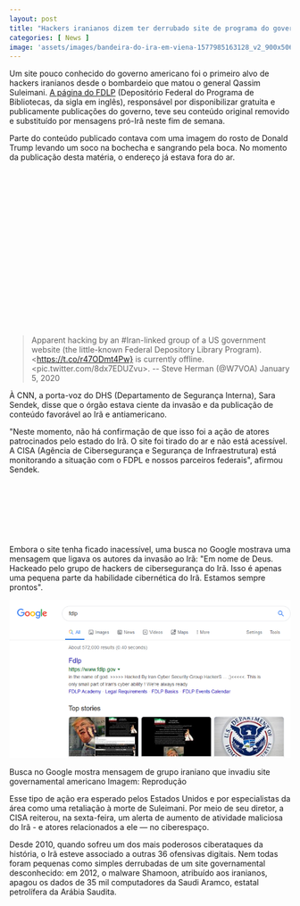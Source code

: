 ```yaml
---
layout: post
title: "Hackers iranianos dizem ter derrubado site de programa do governo dos EUA"
categories: [ News ]
image: 'assets/images/bandeira-do-ira-em-viena-1577985163128_v2_900x506.jpg'
---
```


Um site pouco conhecido do governo americano foi o primeiro alvo de hackers iranianos desde o bombardeio que matou o general Qassim Suleimani. [A página do FDLP](https://www.fdlp.gov/) (Depositório Federal do Programa de Bibliotecas, da sigla em inglês), responsável por disponibilizar gratuita e publicamente publicações do governo, teve seu conteúdo original removido e substituído por mensagens pró-Irã neste fim de semana.

Parte do conteúdo publicado contava com uma imagem do rosto de Donald Trump levando um soco na bochecha e sangrando pela boca. No momento da publicação desta matéria, o endereço já estava fora do ar.

<!-- QUADRADO -->
<script async src="//pagead2.googlesyndication.com/pagead/js/adsbygoogle.js"></script>
<ins class="adsbygoogle"
style="display:inline-block;width:336px;height:280px"
data-ad-client="ca-pub-2838251107855362"
data-ad-slot="5351066970"></ins>
<script>
(adsbygoogle = window.adsbygoogle || []).push({});
</script>

> Apparent hacking by an #Iran-linked group of a US government website (the little-known Federal Depository Library Program). <https://t.co/r47ODmt4Pw} is currently offline. <pic.twitter.com/8dx7EDUZvu>. -- Steve Herman (@W7VOA) January 5, 2020

À CNN, a porta-voz do DHS (Departamento de Segurança Interna), Sara Sendek, disse que o órgão estava ciente da invasão e da publicação de conteúdo favorável ao Irã e antiamericano.

"Neste momento, não há confirmação de que isso foi a ação de atores patrocinados pelo estado do Irã. O site foi tirado do ar e não está acessível. A CISA (Agência de Cibersegurança e Segurança de Infraestrutura) está monitorando a situação com o FDPL e nossos parceiros federais", afirmou Sendek.

<!-- MINI ANÚNCIO -->
<script async src="//pagead2.googlesyndication.com/pagead/js/adsbygoogle.js"></script>
<!-- Games Root -->
<ins class="adsbygoogle"
style="display:inline-block;width:730px;height:95px"
data-ad-client="ca-pub-2838251107855362"
data-ad-slot="5351066970"></ins>
<script>
(adsbygoogle = window.adsbygoogle || []).push({});
</script>

Embora o site tenha ficado inacessível, uma busca no Google mostrava uma mensagem que ligava os autores da invasão ao Irã: "Em nome de Deus. Hackeado pelo grupo de hackers de cibersegurança do Irã. Isso é apenas uma pequena parte da habilidade cibernética do Irã. Estamos sempre prontos".

![Hackers](/assets/images/busca-no-google-mostra-mensagem-de-grupo-iraniano-que-invadiu-site-governamental-americano.png)

<!-- RETANGULO LARGO 2 -->
<script async src="//pagead2.googlesyndication.com/pagead/js/adsbygoogle.js"></script>
<ins class="adsbygoogle"
style="display:block; text-align:center;"
data-ad-layout="in-article"
data-ad-format="fluid"
data-ad-client="ca-pub-2838251107855362"
data-ad-slot="8549252987"></ins>
<script>
(adsbygoogle = window.adsbygoogle || []).push({});
</script>

Busca no Google mostra mensagem de grupo iraniano que invadiu site governamental americano
Imagem: Reprodução

Esse tipo de ação era esperado pelos Estados Unidos e por especialistas da área como uma retaliação à morte de Suleimani. Por meio de seu diretor, a CISA reiterou, na sexta-feira, um alerta de aumento de atividade maliciosa do Irã - e atores relacionados a ele — no ciberespaço.

Desde 2010, quando sofreu um dos mais poderosos ciberataques da história, o Irã esteve associado a outras 36 ofensivas digitais. Nem todas foram pequenas como simples derrubadas de um site governamental desconhecido: em 2012, o malware Shamoon, atribuído aos iranianos, apagou os dados de 35 mil computadores da Saudi Aramco, estatal petrolífera da Arábia Saudita.

<!-- RETANGULO LARGO -->
<script async src="https://pagead2.googlesyndication.com/pagead/js/adsbygoogle.js"></script>
<!-- Informat -->
<ins class="adsbygoogle"
style="display:block"
data-ad-client="ca-pub-2838251107855362"
data-ad-slot="2327980059"
data-ad-format="auto"
data-full-width-responsive="true"></ins>
<script>
(adsbygoogle = window.adsbygoogle || []).push({});
</script>

<!-- POSTS RELACIONADOS -->
<script async src="https://pagead2.googlesyndication.com/pagead/js/adsbygoogle.js"></script>
<ins class="adsbygoogle"
style="display:block"
data-ad-format="autorelaxed"
data-ad-client="ca-pub-2838251107855362"
data-ad-slot="9652691879"></ins>
<script>
(adsbygoogle = window.adsbygoogle || []).push({});
</script>
